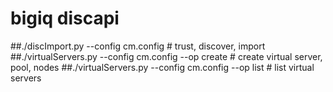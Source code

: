 # bigiq discapi

##./discImport.py --config cm.config                          # trust, discover, import 
##./virtualServers.py --config cm.config --op create          # create virtual server, pool, nodes
##./virtualServers.py --config cm.config --op list            # list virtual servers